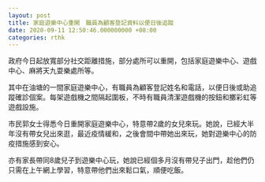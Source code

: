 ```yaml
---
layout: post
title: 家庭遊樂中心重開　職員為顧客登記資料以便日後追蹤
date: 2020-09-11 12:50:46.000000000 +08:00
categories: rthk
---
```


政府今日起放寬部分社交距離措施，部分處所可以重開，包括家庭遊樂中心、遊戲中心、麻將天九耍樂處所等。
 
其中在油塘的一間家庭遊樂中心，有職員為顧客登記姓名和電話，以便日後或助追蹤確診個案。每架遊戲機之間隔起圍板，不時有職員清潔遊戲機的按鈕和擲彩虹等遊戲設施。

市民郭女士得悉今日重開家庭遊樂中心，特意帶2歲的女兒來玩。她說，已經大半年沒有帶女兒出來逛，最近疫情緩和，之後會間中帶她出來玩，她對遊樂中心的防疫措施感到安心。

亦有家長帶同8歲兒子到遊樂中心玩，她說已經個多月沒有帶兒子出門，趁他們仍只需在上午網上學習，特意帶他們出來鬆口氣，順便吃飯。
